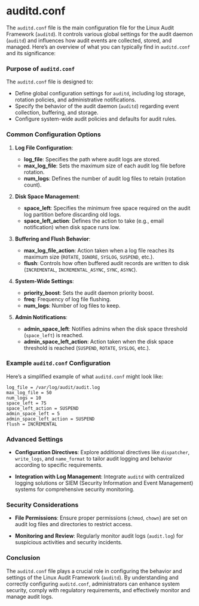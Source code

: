 # auditd.conf
The `auditd.conf` file is the main configuration file for the Linux Audit Framework (`auditd`). It controls various global settings for the audit daemon (`auditd`) and influences how audit events are collected, stored, and managed. Here’s an overview of what you can typically find in `auditd.conf` and its significance:

### Purpose of `auditd.conf`

The `auditd.conf` file is designed to:
- Define global configuration settings for `auditd`, including log storage, rotation policies, and administrative notifications.
- Specify the behavior of the audit daemon (`auditd`) regarding event collection, buffering, and storage.
- Configure system-wide audit policies and defaults for audit rules.

### Common Configuration Options

1. **Log File Configuration**:
   - **log_file**: Specifies the path where audit logs are stored.
   - **max_log_file**: Sets the maximum size of each audit log file before rotation.
   - **num_logs**: Defines the number of audit log files to retain (rotation count).

2. **Disk Space Management**:
   - **space_left**: Specifies the minimum free space required on the audit log partition before discarding old logs.
   - **space_left_action**: Defines the action to take (e.g., email notification) when disk space runs low.

3. **Buffering and Flush Behavior**:
   - **max_log_file_action**: Action taken when a log file reaches its maximum size (`ROTATE`, `IGNORE`, `SYSLOG`, `SUSPEND`, etc.).
   - **flush**: Controls how often buffered audit records are written to disk (`INCREMENTAL`, `INCREMENTAL_ASYNC`, `SYNC`, `ASYNC`).

4. **System-Wide Settings**:
   - **priority_boost**: Sets the audit daemon priority boost.
   - **freq**: Frequency of log file flushing.
   - **num_logs**: Number of log files to keep.

5. **Admin Notifications**:
   - **admin_space_left**: Notifies admins when the disk space threshold (`space_left`) is reached.
   - **admin_space_left_action**: Action taken when the disk space threshold is reached (`SUSPEND`, `ROTATE`, `SYSLOG`, etc.).

### Example `auditd.conf` Configuration

Here’s a simplified example of what `auditd.conf` might look like:

```plaintext
log_file = /var/log/audit/audit.log
max_log_file = 50
num_logs = 10
space_left = 75
space_left_action = SUSPEND
admin_space_left = 5
admin_space_left_action = SUSPEND
flush = INCREMENTAL
```

### Advanced Settings

- **Configuration Directives**: Explore additional directives like `dispatcher`, `write_logs`, and `name_format` to tailor audit logging and behavior according to specific requirements.

- **Integration with Log Management**: Integrate `auditd` with centralized logging solutions or SIEM (Security Information and Event Management) systems for comprehensive security monitoring.

### Security Considerations

- **File Permissions**: Ensure proper permissions (`chmod`, `chown`) are set on audit log files and directories to restrict access.

- **Monitoring and Review**: Regularly monitor audit logs (`audit.log`) for suspicious activities and security incidents.

### Conclusion

The `auditd.conf` file plays a crucial role in configuring the behavior and settings of the Linux Audit Framework (`auditd`). By understanding and correctly configuring `auditd.conf`, administrators can enhance system security, comply with regulatory requirements, and effectively monitor and manage audit logs.
